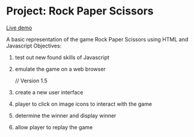 # Project: Rock Paper Scissors

[Live demo](https://mwahyd.github.io/)

A basic representation of the game Rock Paper Scissors using HTML and Javascript
Objectives:

1. test out new found skills of Javascript
2. emulate the game on a web browser

   // Version 1.5

3. create a new user interface
4. player to click on image icons to interact with the game
5. determine the winner and display winner
6. allow player to replay the game
